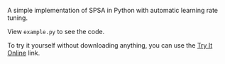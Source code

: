 A simple implementation of SPSA in Python with automatic learning rate tuning.

View `example.py` to see the code.

To try it yourself without downloading anything, you can use the [Try It Online](https://tio.run/##vVltb9s4Ev7uXzFIcYDcOIpf4jrOXQI4RRcp0iuKtIv7kM0ljEXbwkmiIEqJvIv97b1nSL1azja7wJ2BVBJfhsOZZ54ZsvE23aho8n2VqJBCkW7ID2OVpLRUekCx3ys@oyyMtyQ0RXHPjE23sR@ty9HvRRCIx0AO6FsW8@PnyFdRr/eGAqW1I5JEbPt0dEGrQInU7X1C609ZtEwxis6r6be3UexGnhl@N7CD7757ckU61sLpEX6rM2rOHpjG/IzqmbYpSM6sAMj/rCJZtt57cim2dd9IHk2qvlg9y8a8oTu1XXFeN07k0UnZukfYuOrrCBu9G9nOUIUySrOw2Tm3XX4qE8Eb02fkR0bmED/budwuA9noGPRqo56ZEQcHB@b5MYQbeBEji9SKvn75uqBnHx4uVycReRRIkUTsSawqKZFaptrtGRlfRCJCCX20@Tyqf@bbOqN65d@3jaRV6dZHyWJVnPqh/6v0XONl6TGIHla7kHhwK0F5V6Yf@akvAooV7zzTLO3bxtf0JIIM3ZqkB8N5ZkeJTLMkwpBKDKDQEvlxRZHa2TlkrP0nGQ0o3ciIBC2TzJMkNdQv@lcqg/hM85zAjyRpSFhu3I66bclLFaWJCjQLBo4l1IQ70Pokk7WMlpLEcqkSjyekyoxaqSBQz9ywUkmYBaKtv7ESHZ1jY/SW1onwfDj0vtT1B/pgJ54IYxmxItCBMEvSky/IgNnY0ED3L@kFlY7JGdFhFWpQcZklCWtYgbtPb99W8daS8a/C@ox0kpGnjUO6W0gz1v9xCycYnPkrhA7pjcoCNEvyVPbIaFMJbUTw1IZDEbathd@XbtqoZ1oJndp1E2sVzUthx6kfB1tjEXSCFB9hJrVqRK3b3c1wUIlSEgyqwK4bEa3h@JQQE@RlSSlyn6CKl/6svjKPQXwRQic1obj6f2od74njWCaIzUfLSRqsUAcH7yLMlhsAG94tBsJ/QF4Vg7xUifa/BE4vB23GORCZAOUqvNf@OtJdNfP/cZBggSJIyhTyYpCUeeQ1QdI1L29DLhMptA0WAaQsU2W8/4Cc89D0125UVCmstfZXKevQNhmkgCeJR1iqFlgludb0q9LPBRrjRD75KtOVl3XZU3s6kYbzCbuSAlMrC3Wpt8pt2LkItLIZjSFr2DcVKFYg34gx5qtFNDJvR@y@mGEMuXSjsvUm2FqS2YmvKhVKzlO7AVIk8z9Yy47YiTBjDh0HYLss5kpAta3wodoadp3KME61QSb4sgxoA97cPBo2Spvmw4wlcy4WYBRbSKVKkQq8ojy4MXm2XRv8URIvHexRiHweYhE2UVlrgEvSlqwXs3c3o73Guysn73flFDFnqtSimEh4dpkuynLqDX1oklBreTsS@QeWBeq41qwX2plYYrrWa82UhNr1V5ko7eSu3ohY9qvuz6bOq3eB0L2HTxh7a@l83tlSzW@QaCnOXW6Uv5TO7dFoQCMU1Z0lCi0Oz8mBkcBJXo66jA2Gf/HeZ64aQybem2ofo65@aZ97DFQUB6ZGnrJIqIgqSgRrNwLCnDVWPeTOWb8hdREj34K2tM8FbbPsYoiufIYwU5xxYlJhzG1ZrOA8mM3hip7GA9Tbs@EMBnFPRic7Rnze@FjJbt8WWNDsomgoRL2tevZWQG/Pi4G9PeVa3muPhEoFxj4WZW7FfFU4Ij6z2G5qL2AG5OFAJs9NLW3t92xOFRY6bAS/hk1NJg31ffrbeZNmjgv6aTjjRtoQYw/bzgZ7ghrpHzRq2@MNzoPRHkhYCmqkq50KxFoGPGEdZtw0oP/I7XkgwkdP2NNdy0VtQHMQmFPVjjo3huq6Bq6yj7sbF68ydoWdhtErVZjanNWBAf9vQfL734l@SZmP@Jufvx80If/FmsWYKIu9TuHTxXgZ9t2awm/VEH@OFwpOGMHGpZkgjZwfswRa1g2ueN4vhxuemxv/ud6sVkFmUk7udkKoe7zwW8cJAweMejYz7WmQ8l6PrxFQbuo0EXDIfShip31tgCzwfGZvLm6NbwfUuo7Y@OvNy/3mLFt/t4/jNwK7QhGJAhr1GsJxyZFQa4MCbqsyWqLbR5sUSJIippt/RybDG5uY2OX0FiNZ@Tjc2ISlzUxPaj@Rrz@47@TnBcpJ1tosYkpXvuM5QvJnmj3Es0HisFL1YWzSSauVqoWG2HdqC3vsKjZV/WuKCP2CkrXglrpQjLVllQrpH3LBaWO/9H@KWNPtEejlCNziuu6AJgM6uaOWvZ0hf4@G/doAps6Ed9hbj5yOJJdG5nUbwu6Jv@RaOEvpwcnhWI5zB8cpBwoesnb943H/oRLHcR4qnK9QOJTVOvZUr3dxcbELXOBMWC5n/af9AR/XoGQtlA3l3M7d@WQynI1O5gOau6fj4WgymxO/T8fT2clojBx46p4OZ3Okw9MBzdzJaDg9nc6K26jGb@qWb0ig7rvTOSh5zNzhjubj4Xg@Nln1ZHYynp7OJvw@ms1P341HdNdvxUIRkeytQ@OsMqKxKZxYHaZyE6xclN2bzGdv/j6Ziy@r2FXjfdG9/LvsNl2f2bvJMnT3PO6K@7Tm/WIVx@/hl7Soxk25WFX3nF0NQ/P9EeheITbD4p7IHnHUk@8B9RtkjeQorqLTLU1S7rZNSLt3e4Ui3zoK7N60lWItrQLniL09oL5qYFoDo7vkaEB11WToKxnEfNBj7RqZUi8wW8ODi7rpsmi6rLOUtrnU81crR9divVaHp5sLfmuaz27anqnrxQs4OS28Xt8O7zjH6IUbitzhjKQvXa4nduqEQwwdFUNvzz7dNYbbz/1Txnc2l4pHzRq7Ogud7qiJEVwOwzhOUyN3uju@344LrS3@Q7jCbutzeeU7KW@CP5Ut02EzINAwLoe0wqJ1CX75Ys9rgqQ1Id8ryiC3PggBjzcZyBu5zxKyW5@rvnJ8F9cxtDi@PL4@zqsT1aJ7oFpYrBRFTBb5DAhm16sBfe6XEy@7Ey9fNfG6O/EaE1M2irN3@gh/J/1KQN4VkLdW5sOOCBy@njkv1i2t0KEWawjTdN6kw09G68WALgd0XcowR2h7A8XHqsaZ1oqp6lBDNKb4NK/mv1b4DTVgv6pFX8EbP@KMpkpVQWcu0dsKsZxfot80lv5uMN///l8) link.
